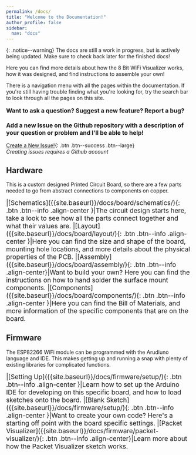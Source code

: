 ```yaml
---
permalink: /docs/
title: "Welcome to the Documentation!"
author_profile: false
sidebar:
  nav: "docs"
---
```

{: .notice--warning}
The docs are still a work in progress, but is actively being updated. Make sure to check back later for the finished docs!

Here you can find more details about how the 8 Bit WiFi Visualizer works, how it was designed, and find instructions to assemble your own!

There is a navigation menu with all the pages within the documentation. If you're still having trouble finding what you're looking for, try the search bar to look through all the pages on this site.

<div class="notice--success"><p style="font-size: medium;"><b>
  Want to ask a question? Suggest a new feature? Report a bug?
  <br><br>
  Add a new Issue on the Github repository with a description of your question or problem and I'll be able to help!</b></p>
</div>

[Create a New Issue!](https://github.com/stasiselectronics/8BitWiFiVisualizer/issues/new){: .btn .btn--success .btn--large}  
*Creating issues requires a Github account*

## Hardware
This is a custom designed Printed Circuit Board, so there are a few parts needed to go from abstract connections to components on copper.



<div style="font-size: 125%;" markdown = "1">
|[Schematics]({{site.baseurl}}/docs/board/schematics/){: .btn .btn--info .align-center }|The circuit design starts here, take a look to see how all the parts connect together and what their values are.
|[Layout]({{site.baseurl}}/docs/board/layout/){: .btn .btn--info .align-center }|Here you can find the size and shape of the board, mounting hole locations, and more details about the physical properties of the PCB.
|[Assembly]({{site.baseurl}}/docs/board/assembly/){: .btn .btn--info .align-center}|Want to build your own? Here you can find the instructions on how to hand solder the surface mount components.
|[Components]({{site.baseurl}}/docs/board/components/){: .btn .btn--info .align-center }|Here you can find the Bill of Materials, and more information of the specific components that are on the board.

</div>



## Firmware
The ESP82266 WiFi module can be programmed with the Arudiuno language and IDE. This makes getting up and running a snap with plenty of existing libraries for complicated functions.

<div style="font-size: 125%;" markdown = "1">
|[Setting Up]({{site.baseurl}}/docs/firmware/setup/){: .btn .btn--info .align-center }|Learn how to set up the Arduino IDE for developing on this specific board, and how to load sketches onto the board.
|[Blank Sketch]({{site.baseurl}}/docs/firmware/setup/){: .btn .btn--info .align-center }|Want to create your own code? Here's a starting off point with the board specific settings.
|[Packet Visualizer]({{site.baseurl}}/docs/firmware/packet-visualizer/){: .btn .btn--info .align-center}|Learn more about how the Packet Visualizer sketch works.

</div>
